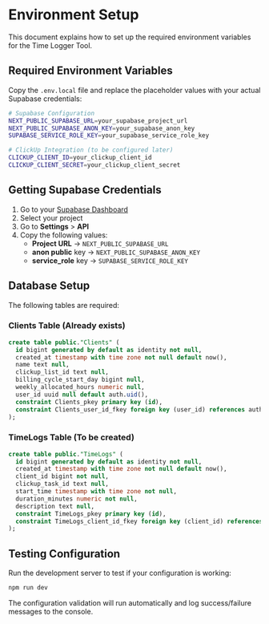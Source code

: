 # Environment Setup

This document explains how to set up the required environment variables for the Time Logger Tool.

## Required Environment Variables

Copy the `.env.local` file and replace the placeholder values with your actual Supabase credentials:

```bash
# Supabase Configuration
NEXT_PUBLIC_SUPABASE_URL=your_supabase_project_url
NEXT_PUBLIC_SUPABASE_ANON_KEY=your_supabase_anon_key
SUPABASE_SERVICE_ROLE_KEY=your_supabase_service_role_key

# ClickUp Integration (to be configured later)
CLICKUP_CLIENT_ID=your_clickup_client_id
CLICKUP_CLIENT_SECRET=your_clickup_client_secret
```

## Getting Supabase Credentials

1. Go to your [Supabase Dashboard](https://supabase.com/dashboard)
2. Select your project
3. Go to **Settings** > **API**
4. Copy the following values:
   - **Project URL** → `NEXT_PUBLIC_SUPABASE_URL`
   - **anon public** key → `NEXT_PUBLIC_SUPABASE_ANON_KEY`
   - **service_role** key → `SUPABASE_SERVICE_ROLE_KEY`

## Database Setup

The following tables are required:

### Clients Table (Already exists)
```sql
create table public."Clients" (
  id bigint generated by default as identity not null,
  created_at timestamp with time zone not null default now(),
  name text null,
  clickup_list_id text null,
  billing_cycle_start_day bigint null,
  weekly_allocated_hours numeric null,
  user_id uuid null default auth.uid(),
  constraint Clients_pkey primary key (id),
  constraint Clients_user_id_fkey foreign key (user_id) references auth.users (id)
);
```

### TimeLogs Table (To be created)
```sql
create table public."TimeLogs" (
  id bigint generated by default as identity not null,
  created_at timestamp with time zone not null default now(),
  client_id bigint not null,
  clickup_task_id text null,
  start_time timestamp with time zone not null,
  duration_minutes numeric not null,
  description text null,
  constraint TimeLogs_pkey primary key (id),
  constraint TimeLogs_client_id_fkey foreign key (client_id) references public."Clients" (id)
);
```

## Testing Configuration

Run the development server to test if your configuration is working:

```bash
npm run dev
```

The configuration validation will run automatically and log success/failure messages to the console. 